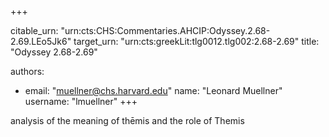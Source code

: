 +++


citable_urn: "urn:cts:CHS:Commentaries.AHCIP:Odyssey.2.68-2.69.LEo5Jk6"
target_urn: "urn:cts:greekLit:tlg0012.tlg002:2.68-2.69"
title: "Odyssey 2.68-2.69"

authors:
- email: "muellner@chs.harvard.edu"
  name: "Leonard Muellner"
  username: "lmuellner"
+++

<p>analysis of the meaning of thēmis and the role of Themis</p>